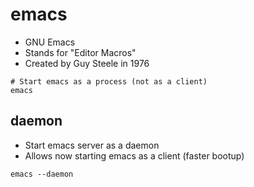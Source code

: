 # emacs

- GNU Emacs
- Stands for "Editor Macros"
- Created by Guy Steele in 1976

```shell
# Start emacs as a process (not as a client)
emacs
```

## daemon

- Start emacs server as a daemon
- Allows now starting emacs as a client (faster bootup)

```shell
emacs --daemon
```
